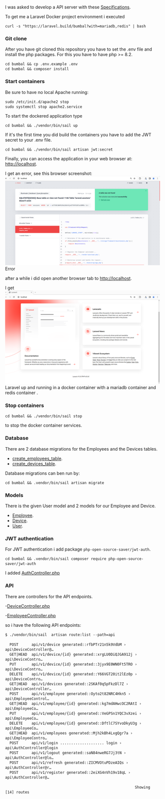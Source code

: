 I was asked to develop a API server with these 
<a href="https://github.com/noud/bumbal/blob/main/doc/Test%20assignment%20for%20back-end%20developer.pdf">Specifications</a>.

To get me a Laravel Docker project environment i executed 
```
curl -s "https://laravel.build/bumbal?with=mariadb,redis" | bash
```
### Git clone

After you have git cloned this repository you have to set the .env file and install the php packages.
For this you have to have php >= 8.2.
```
cd bumbal && cp .env.example .env
cd bumbal && composer install
```

### Start containers

Be sure to have no local Apache running:
```
sudo /etc/init.d/apache2 stop
sudo systemctl stop apache2.service
```

To start the dockered application type
```
cd bumbal && ./vendor/bin/sail up
```
If it's the first time you did build the containers you have to add the JWT secret to your .env file.
```
cd bumbal && ./vendor/bin/sail artisan jwt:secret
```

Finally, you can access the application in your web browser at: <a href="http://localhost">http://localhost</a>.

I get an error,
see this browser screenshot:
<img src="doc/Screenshot from localhost error 2024-04-10 16-58-13.png">Error</img>

after a while i did open another browser tab to  <a href="http://localhost">http://localhost</a>.

I get
<img src="doc/Screenshot from localhost 2024-04-10 17-03-53.png">Laravel up and running in a docker container with a mariadb container and redis container .</img>

### Stop containers

```
cd bumbal && ./vendor/bin/sail stop
```
to stop the docker container services.

### Database

There are 2 database migrations for the Employees and the Devices tables.
- <a href="https://github.com/noud/bumbal/blob/main/database/migrations/2024_04_11_142451_create_employees_table.php">create_employees_table</a>.
- <a href="https://github.com/noud/bumbal/blob/main/database/migrations/2024_04_11_142556_create_devices_table.php">create_devices_table</a>.

Database migrations can ben run by:
```
cd bumbal && .vendor/bin/sail artisan migrate
```

### Models

There is the given User model and 2 models for our Employee and Device.
- <a href="https://github.com/noud/bumbal/blob/main/app/Models/Employee.php">Employee</a>.
- <a href="https://github.com/noud/bumbal/blob/main/app/Models/Device.php">Device</a>.
- <a href="https://github.com/noud/bumbal/blob/main/app/Models/User.php">User</a>.

### JWT authentication

For JWT authentication i add package ```php-open-source-saver/jwt-auth```.
```
cd bumbal && .vendor/bin/sail composer require php-open-source-saver/jwt-auth
```
I added <a href="https://github.com/noud/bumbal/blob/main/app/Http/Controllers/api/AuthController.php">AuthController.php</a>

### API

There are controllers for the API endpoints.

-<a href="https://github.com/noud/bumbal/blob/main/app/Http/Controllers/api/DeviceController.php">DeviceController.php</a>

-<a href="https://github.com/noud/bumbal/blob/main/app/Http/Controllers/api/EmployeeController.php">EmployeeController.php</a>

so i have the following API endpoints:
```
$ ./vendor/bin/sail  artisan route:list --path=api

  POST      api/v1/device generated::rfbPTr21n5k9VdbM › api\DeviceController@…
  GET|HEAD  api/v1/device/{id} generated::xrgLU0DiQJGA912j › api\DeviceContro…
  PUT       api/v1/device/{id} generated::3jyx9E0WN0Ft5TRO › api\DeviceContro…
  DELETE    api/v1/device/{id} generated::Y66VGT20it2lEz0p › api\DeviceContro…
  GET|HEAD  api/v1/devices generated::2SKAf0q5pFkzDl7Z › api\DeviceController…
  POST      api/v1/employee generated::Oyto2t82NRC4Hkn5 › api\EmployeeControl…
  GET|HEAD  api/v1/employee/{id} generated::kg7mdAHwcOC2RAtI › api\EmployeeCo…
  PUT       api/v1/employee/{id} generated::VeGPSn1YQC3vXzei › api\EmployeeCo…
  DELETE    api/v1/employee/{id} generated::DftlC7SYvoDkyU3g › api\EmployeeCo…
  GET|HEAD  api/v1/employees generated::Mjh2kBh4LxgQgr7a › api\EmployeeContro…
  POST      api/v1/login .................... login › api\AuthController@login
  POST      api/v1/logout generated::saN84nweRG7Jj3tN › api\AuthController@lo…
  POST      api/v1/refresh generated::ZICMVOtuPDzeAIQs › api\AuthController@r…
  POST      api/v1/register generated::2eiXG4nVh19v18qL › api\AuthController@…

                                                           Showing [14] routes

```
